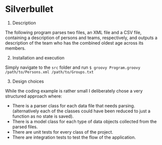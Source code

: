 Silverbullet
============

1. Description

The following program parses two files, an XML file and a CSV file, containing
 a description of persons and teams, respectively, and outputs a description of
 the team who has the combined oldest age across its members.

2. Installation and execution

Simply navigate to the `src` folder and run
`$ groovy Program.groovy /path/to/Persons.xml /path/to/Groups.txt`

3. Design choices

While the coding example is rather small I deliberately chose a very structured
approach where:

- There is a parser class for each data file that needs parsing. (alternatively
  each of the classes could have been reduced to just a function as no state is
  saved).
- There is a model class for each type of data objects collected from the parsed
  files.
- There are unit tests for every class of the project.
- There are integration tests to test the flow of the application.
